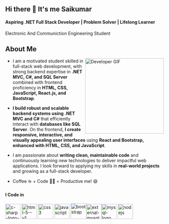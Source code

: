 ## Hi there 👋 It's me Saikumar
#### Aspiring .NET Full Stack Developer | Problem Solver | Lifelong Learner
Electronic And Communiction Engineering Student
## About Me
<img src="https://media2.giphy.com/media/v1.Y2lkPTc5MGI3NjExazQyOWxyb2JvdndjNjRvbGVwMjJwZmhzeWMzbWttajU0ZXB2MHJlZiZlcD12MV9pbnRlcm5hbF9naWZfYnlfaWQmY3Q9Zw/R03zWv5p1oNSQd91EP/giphy.gif" alt="Developer GIF" width="250" height="240" align="right" />

- I am a motivated student skilled in full-stack web development, with strong backend expertise in  **.NET MVC, C#, and SQL Server**  combined with frontend proficiency in **HTML, CSS, JavaScript, React.js, and
Bootstrap**.

- **I build robust and scalable backend systems using .NET MVC and C#** that efficiently interact with **databases like SQL Server**. On the frontend, **I create responsive, interactive, and visually appealing user interfaces** using **React and Bootstrap, enhanced with HTML, CSS, and JavaScript**.

- I am passionate about **writing clean, maintainable code** and continuously learning new technologies to deliver impactful web applications. I look forward to applying my skills in **real-world projects** and growing as a full-stack developer.

- Coffee ☕ + Code 👨‍💻 = Productive me! 😄

#### I Code in
<img width="48" height="48" src="https://img.icons8.com/color/48/c-sharp-logo-2.png" alt="c-sharp-logo-2"/> <img width="48" height="48" src="https://img.icons8.com/color/48/html-5--v1.png" alt="html-5--v1"/> <img width="48" height="48" src="https://img.icons8.com/color/48/css3.png" alt="css3"/> <img width="48" height="48" src="https://img.icons8.com/fluency/48/javascript.png" alt="javascript"/> 
<img width="50" height="50" src="https://img.icons8.com/color-glass/50/bootstrap.png" alt="bootstrap"/><img width="48" height="48" src="https://img.icons8.com/external-tal-revivo-shadow-tal-revivo/48/external-mysql-an-open-source-relational-database-management-system-logo-shadow-tal-revivo.png" alt="external-mysql-an-open-source-relational-database-management-system-logo-shadow-tal-revivo"/><img width="48" height="48" src="https://img.icons8.com/color/48/mysql-logo.png" alt="mysql-logo"/> <img width="48" height="48" src="https://img.icons8.com/color/48/nodejs.png" alt="nodejs"/>
